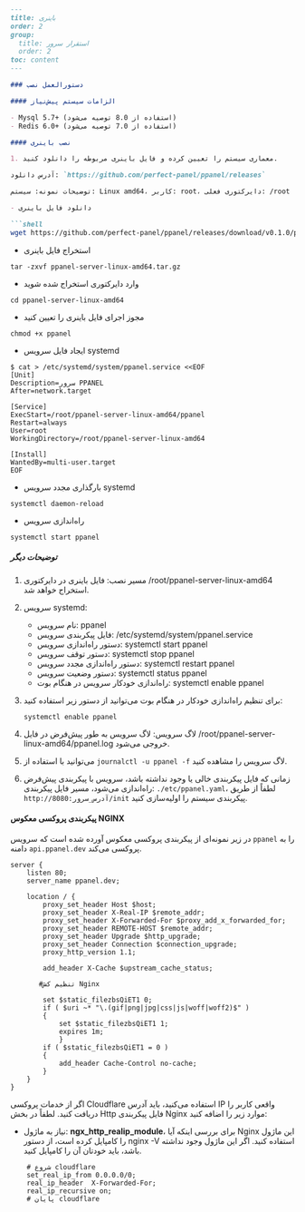 ```markdown
---
title: باینری
order: 2
group: 
  title: استقرار سرور
  order: 2
toc: content
---

### دستورالعمل نصب

#### الزامات سیستم پیش‌نیاز

- Mysql 5.7+ (استفاده از 8.0 توصیه می‌شود)
- Redis 6.0+ (استفاده از 7.0 توصیه می‌شود)

#### نصب باینری

1. معماری سیستم را تعیین کرده و فایل باینری مربوطه را دانلود کنید.

آدرس دانلود: `https://github.com/perfect-panel/ppanel/releases`

توضیحات نمونه: سیستم: Linux amd64، کاربر: root، دایرکتوری فعلی: /root

- دانلود فایل باینری

```shell
wget https://github.com/perfect-panel/ppanel/releases/download/v0.1.0/ppanel-server-linux-amd64.tar.gz
```

- استخراج فایل باینری

```shell
tar -zxvf ppanel-server-linux-amd64.tar.gz
```

- وارد دایرکتوری استخراج شده شوید

```shell
cd ppanel-server-linux-amd64
```

- مجوز اجرای فایل باینری را تعیین کنید

```shell
chmod +x ppanel
```

- ایجاد فایل سرویس systemd

```shell
$ cat > /etc/systemd/system/ppanel.service <<EOF
[Unit]
Description=سرور PPANEL
After=network.target

[Service]
ExecStart=/root/ppanel-server-linux-amd64/ppanel
Restart=always
User=root
WorkingDirectory=/root/ppanel-server-linux-amd64

[Install]
WantedBy=multi-user.target
EOF
```

- بارگذاری مجدد سرویس systemd

```shell
systemctl daemon-reload
```

- راه‌اندازی سرویس

```shell
systemctl start ppanel
```

##### توضیحات دیگر

1. مسیر نصب: فایل باینری در دایرکتوری /root/ppanel-server-linux-amd64 استخراج خواهد شد.

2. سرویس systemd:
   - نام سرویس: ppanel
   - فایل پیکربندی سرویس: /etc/systemd/system/ppanel.service
   - دستور راه‌اندازی سرویس: systemctl start ppanel
   - دستور توقف سرویس: systemctl stop ppanel
   - دستور راه‌اندازی مجدد سرویس: systemctl restart ppanel
   - دستور وضعیت سرویس: systemctl status ppanel
   - راه‌اندازی خودکار سرویس در هنگام بوت: systemctl enable ppanel

3. برای تنظیم راه‌اندازی خودکار در هنگام بوت می‌توانید از دستور زیر استفاده کنید:

   ```shell
   systemctl enable ppanel
   ```

4. لاگ سرویس: لاگ سرویس به طور پیش‌فرض در فایل /root/ppanel-server-linux-amd64/ppanel.log خروجی می‌شود.

5. می‌توانید با استفاده از `journalctl -u ppanel -f` لاگ سرویس را مشاهده کنید.

6. زمانی که فایل پیکربندی خالی یا وجود نداشته باشد، سرویس با پیکربندی پیش‌فرض راه‌اندازی می‌شود، مسیر فایل پیکربندی: `./etc/ppanel.yaml`،
   لطفاً از طریق `http://آدرس_سرور:8080/init` پیکربندی سیستم را اولیه‌سازی کنید.

#### پیکربندی پروکسی معکوس NGINX

در زیر نمونه‌ای از پیکربندی پروکسی معکوس آورده شده است که سرویس `ppanel` را به دامنه `api.ppanel.dev` پروکسی می‌کند.

```nginx
server {
    listen 80;
    server_name ppanel.dev;

    location / {
        proxy_set_header Host $host;
        proxy_set_header X-Real-IP $remote_addr;
        proxy_set_header X-Forwarded-For $proxy_add_x_forwarded_for;
        proxy_set_header REMOTE-HOST $remote_addr;
        proxy_set_header Upgrade $http_upgrade;
        proxy_set_header Connection $connection_upgrade;
        proxy_http_version 1.1;
        
        add_header X-Cache $upstream_cache_status;
        
       #تنظیم کش Nginx
       
        set $static_filezbsQiET1 0;
        if ( $uri ~* "\.(gif|png|jpg|css|js|woff|woff2)$" )
        {
            set $static_filezbsQiET1 1;
            expires 1m;
            }
        if ( $static_filezbsQiET1 = 0 )
        {
            add_header Cache-Control no-cache;
        }
    }
}
```

اگر از خدمات پروکسی Cloudflare استفاده می‌کنید، باید آدرس IP واقعی کاربر را دریافت کنید. لطفاً در بخش Http فایل پیکربندی Nginx موارد زیر را اضافه کنید:

- نیاز به ماژول: **ngx_http_realip_module**، برای بررسی اینکه آیا Nginx این ماژول را کامپایل کرده است، از دستور nginx -V استفاده کنید. اگر این ماژول وجود نداشته باشد، باید خودتان آن را کامپایل کنید.

```nginx
    # شروع cloudflare
    set_real_ip_from 0.0.0.0/0;
    real_ip_header  X-Forwarded-For;
    real_ip_recursive on;
    # پایان cloudflare
```
```

